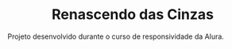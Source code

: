 

<h1 align=center> Renascendo das Cinzas </h1>

Projeto desenvolvido durante o curso de responsividade da Alura. 
